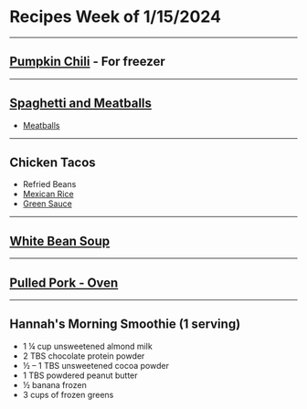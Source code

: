 # Recipes Week of 1/15/2024

---

## [Pumpkin Chili](./easyPumpkinChili.md) - For freezer

---

## [Spaghetti and Meatballs](./MarcellaHazanTomatoSauce.md)
- [Meatballs](https://www.budgetbytes.com/turkey-meatballs/)


---

## Chicken Tacos
- Refried Beans
- [Mexican Rice](./mexicanRice.md)
- [Green Sauce](./acapulcoGreenSalsa.md)

---

## [White Bean Soup](https://dishingouthealth.com/wprm_print/10950)

---

## [Pulled Pork - Oven](https://www.seriouseats.com/easy-oven-pulled-pork-recipe)

---

## Hannah's Morning Smoothie (1 serving)

- 1 ¼ cup unsweetened almond milk
- 2 TBS chocolate protein powder
- ½ – 1 TBS unsweetened cocoa powder
- 1 TBS powdered peanut butter
- ½ banana frozen
- 3 cups of frozen greens